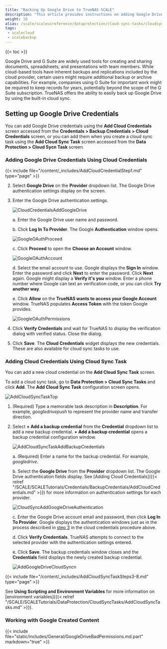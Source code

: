 ```yaml
---
title: "Backing Up Google Drive to TrueNAS SCALE"
description: "This article provides instructions on adding Google Drives cloud credentials using **Add Cloud Credentials** and **Add Cloud Sync Task** screens. It also provides information on working with Google-created content."
weight: 10
alias: /scale/scaleuireference/dataprotection/cloud-sync-tasks/cloudsynctaskgoogledrive/
tags:
 - scalecloud
 - scalebackup
---
```


{{< toc >}}


Google Drive and G Suite are widely used tools for creating and sharing documents, spreadsheets, and presentations with team members. While cloud-based tools have inherent backups and replications included by the cloud provider, certain users might require additional backup or archive capabilities. For example, companies using G Suite for important work might be required to keep records for years, potentially beyond the scope of the G Suite subscription. TrueNAS offers the ability to easily back up Google Drive by using the built-in cloud sync.

## Setting up Google Drive Credentials

You can add Google Drive credentials using the **Add Cloud Credentials** screen accessed from the **Credentials > Backup Credentials > Cloud Credentials** screen, or you can add them when you create a cloud sync task using the **Add Cloud Sync Task** screen accessed from the **Data Protection > Cloud Sycn Task** screen.

### Adding Google Drive Credentials Using Cloud Credentials

{{< include file="/content/_includes/AddCloudCredentialStep1.md" type="page" >}}

2. Select **Google Drive** on the **Provider** dropdown list. The Google Drive authentication settings display on the screen.
   
3. Enter the Google Drive authentication settings.
   
   ![CloudCredentialsAddGoogleDrive](/images/SCALE/CredentialsAddCredentials.png "CredentialsAddCredentials")

   a. Enter the Google Drive user name and password.

   b. Click **Log In To Provider**. The Google **Authentication** window opens. 
      
      ![GoogleOAuthProceed](/images/TrueNASCommon/GoogleOAuthProceed.png "Google OAuth Proceed")
   
   c. Click **Proceed** to open the **Choose an Account** window.
      
      ![GoogleOAuthAccount](/images/TrueNASCommon/GoogleOAuthAccount.png "Google OAuth Account")
    
    d. Select the email account to use. Google displays the **Sign In** window. Enter the password and click **Next** to enter the password. Click **Next** again.
       Google might display a **Verify it's you** window. Enter a phone number where Google can text an verification code, or you can click **Try another way**. 

    e. Click **Allow** on the **TrueNAS wants to access your Google Account** window. TrueNAS populates **Access Token** with the token Google provides.
       
      ![GoogleOAuthPermissions](/images/TrueNASCommon/GoogleOAuthPermissions.png "Google OAuth Permissions")
    
4. Click **Verify Credentials** and wait for TrueNAS to display the verification dialog with verified status. Close the dialog.

5. Click **Save**. 
   The **Cloud Credentials** widget displays the new credentials. These are also available for cloud sync tasks to use.

### Adding Cloud Credentials Using Cloud Sync Task

You can add a new cloud credential on the **Add Cloud Sync Task** screen. 

To add a cloud sync task, go to **Data Protection > Cloud Sync Tasks** and click **Add**. The **Add Cloud Sync Task** configuration screen opens.

![AddCloudSyncTaskTop](/images/SCALE/22.02/AddCloudSyncTaskTop.png "Adding a Cloud Sync Task")

1. (Required) Type a memorable task description in **Description**. For example, *googledrivepush* to represent the provider name and transfer direction.

2. Select **+ Add a backup credential** from the **Credential** dropdown list to add a new backup credential. 
   **+ Add a backup credential** opens a backup credential configuration window.

   ![AddCloudSyncTaskAddBackupCredentials](/images/SCALE/22.02/AddCloudSyncTaskAddBackupCredentials.png "Adding a Backup Credential Window")

   a. (Required) Enter a name for the backup credential. For example, *googledrive*.

   b. Select the **Google Drive** from the **Provider** dropdown list. The Google Drive authentication fields display.
      See [Adding Cloud Credentials]({{< relref "/SCALE/SCALETutorials/Credentials/BackupCredentials/AddCloudCredentials.md" >}}) for more information on authentication settings for each provider.

      ![CloudSyncAddGoogleDriveAuthentication](/images/SCALE/22.02/CloudSyncAddGoogleDriveAuthentication.png "Add Google Drive Authentication Settings")
    
    c. Enter the Google Drive account email and password, then click **Log In To Provider**. 
       Google displays the authentication windows just as in the process described in [step 3](#adding-google-drive-credentials-using-cloud-credentials) in the cloud credentials procedure above.

    d. Click **Verify Credentials**. TrueNAS attempts to connect to the selected provider with the authentication settings entered.

    e. Click **Save**. The backup credentials window closes and the **Credentials** field displays the newly created backup credential.
   
   ![AddGoogleDriveCloudSyncn](/images/SCALE/22.02/AddGoogleDriveCloudSync.png "Add Google Drive Cloud Sync Settings")

{{< include file="/content/_includes/AddCloudSyncTaskSteps3-8.md" type="page" >}}

See **Using Scripting and Environment Variables** for more information on [environment variables]({{< relref "/SCALE/SCALETutorials/DataProtection/CloudSyncTasks/AddCloudSyncTasks.md" >}}).

### Working with Google Created Content

{{< include file="static/includes/General/GoogleDriveBadPermissions.md.part" markdown="true" >}}

